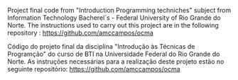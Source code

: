 Project final code from "Introduction Programming techniches" subject from Information Technology Bacherel´s - Federal University of Rio Grande do Norte. The instructions used to carry out this project are in the following repository : https://github.com/amccampos/ocma

Código do projeto final da disciplina "Introdução às Técnicas de Programção" do curso de BTI na Universidade Federal do Rio Grande do Norte. As instruções necessárias para a realização deste projeto estão no seguinte repositório: https://github.com/amccampos/ocma


